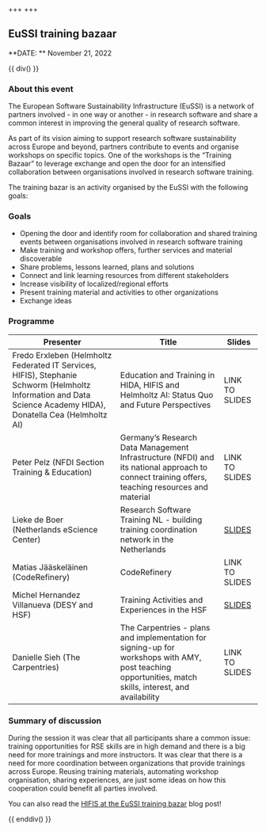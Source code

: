 +++
+++

## EuSSI training bazaar

**DATE: ** November 21, 2022


{{ div() }}

### About this event
The European Software Sustainability Infrastructure (EuSSI) is a network of partners involved - in one way or another - in research software and share a common interest in improving the general quality of research software.

As part of its vision aiming to support research software sustainability across Europe and beyond, partners contribute to events and organise workshops on specific topics. One of the workshops is the “Training Bazaar” to leverage exchange and open the door for an intensified collaboration between organisations involved in research software training.

The training bazar is an activity organised by the EuSSI with the following goals:

### Goals

 - Opening the door and identify room for collaboration and shared training events between organisations involved in research software training
 - Make training and workshop offers, further services and material discoverable
 - Share problems, lessons learned, plans and solutions
 - Connect and link learning resources from different stakeholders
 - Increase visibility of localized/regional efforts
 - Present training material and activities to other organizations
 - Exchange ideas

### Programme

| Presenter | Title | Slides |
|-----------|-------|--------|
| Fredo Erxleben (Helmholtz Federated IT Services, HIFIS), Stephanie Schworm (Helmholtz Information and Data Science Academy HIDA), Donatella Cea (Helmholtz AI) | Education and Training in HIDA, HIFIS and Helmholtz AI: Status Quo and Future Perspectives | LINK TO SLIDES |
| Peter Pelz (NFDI Section Training & Education) | Germany’s Research Data Management Infrastructure (NFDI) and its national approach to connect training offers, teaching resources and material | LINK TO SLIDES |
| Lieke de Boer (Netherlands eScience Center) | Research Software Training NL - building training coordination network in the Netherlands | [SLIDES](https://doi.org/10.5446/60137) |
| Matias Jääskeläinen (CodeRefinery) | CodeRefinery  | LINK TO SLIDES |
| Michel Hernandez Villanueva (DESY and HSF) | Training Activities and Experiences in the HSF | [SLIDES](https://doi.org/10.5446/60138) |
| Danielle Sieh (The Carpentries) | The Carpentries - plans and implementation for signing-up for workshops with AMY, post teaching opportunities, match skills, interest, and availability | LINK TO SLIDES |


### Summary of discussion
During the session it was clear that all participants share a common issue: training opportunities for RSE skills are in high demand and there is a big need for more trainings and more instructors. It was clear that there is a need for more coordination between organizations that provide trainings across Europe. Reusing training materials, automating workshop organisation, sharing experiences, are just some ideas on how this cooperation could benefit all parties involved.


You can also read the [HIFIS at the EuSSI training bazar](https://hifis.net/news/2022/11/30/HIFIS-at-EuSSI-training-bazar.html) blog post!

{{ enddiv() }}
